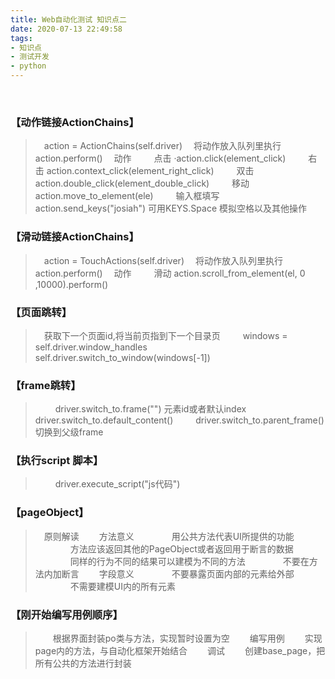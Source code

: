 ```yaml
---
title: Web自动化测试 知识点二
date: 2020-07-13 22:49:58
tags:
- 知识点
- 测试开发
- python
---
```

<br>

### 【动作链接ActionChains】
>   &emsp;action = ActionChains(self.driver)
    &emsp;将动作放入队列里执行
    &emsp;action.perform()
    &emsp;动作
    &emsp;&emsp; 点击    ·action.click(element_click)
    &emsp;&emsp; 右击    action.context_click(element_right_click)
    &emsp;&emsp; 双击    action.double_click(element_double_click)
    &emsp;&emsp; 移动     action.move_to_element(ele)
    &emsp;&emsp; 输入框填写     action.send_keys("josiah") 可用KEYS.Space 模拟空格以及其他操作

### 【滑动链接ActionChains】
>   &emsp;action = TouchActions(self.driver)
    &emsp;将动作放入队列里执行
    &emsp;action.perform()
    &emsp;动作
    &emsp;&emsp; 滑动  action.scroll_from_element(el, 0 ,10000).perform()

### 【页面跳转】
>    &emsp;获取下一个页面id,将当前页指到下一个目录页
    &emsp;&emsp; windows = self.driver.window_handles
    &emsp;&emsp; self.driver.switch_to_window(windows[-1])

### 【frame跳转】
>   &emsp;&emsp; driver.switch_to.frame("")  元素id或者默认index
>   &emsp;&emsp;  driver.switch_to.default_content()
>   &emsp;&emsp; driver.switch_to.parent_frame() 切换到父级frame

### 【执行script 脚本】
>   &emsp;&emsp; driver.execute_script("js代码")


### 【pageObject】
>  &emsp;原则解读
   &emsp;&emsp;方法意义
    &emsp;&emsp;&emsp;&emsp;用公共方法代表UI所提供的功能
    &emsp;&emsp;&emsp;&emsp;方法应该返回其他的PageObject或者返回用于断言的数据
    &emsp;&emsp;&emsp;&emsp;同样的行为不同的结果可以建模为不同的方法
    &emsp;&emsp;&emsp;&emsp;不要在方法内加断言
    &emsp;&emsp;字段意义
    &emsp;&emsp;&emsp;&emsp;不要暴露页面内部的元素给外部
    &emsp;&emsp;&emsp;&emsp;不需要建模UI内的所有元素


### 【刚开始编写用例顺序】
>   &emsp;&emsp;根据界面封装po类与方法，实现暂时设置为空
    &emsp;&emsp;编写用例
    &emsp;&emsp;实现page内的方法，与自动化框架开始结合
    &emsp;&emsp;调试
    &emsp;&emsp;创建base_page，把所有公共的方法进行封装

